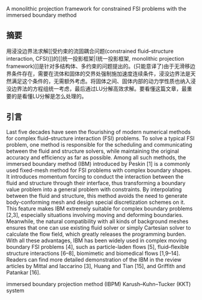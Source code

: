 A monolithic projection framework for constrained FSI problems with the immersed boundary method


## 摘要

用浸没边界法求解[[受约束的流固耦合问题(constrained fluid–structure interaction, CFSI)]]的[[统一投影框架|(统一投影框架, monolithic projection framework)]]是针对多结构体、多约束的问题提出的。(只能意译了)由于无滑移边界条件存在，需要在流体和固体的交界处强制施加速度连续条件，浸没边界法是天然满足这个条件的，无需额外考虑。将固体之间、固体内部的动力学性质也纳入浸没边界法的方程组统一考虑，最后通过LU分解高效求解。要看懂这篇文章，最重要的是看懂LU分解是怎么处理的。

## 引言

Last five decades have seen the flourishing of modern numerical methods for complex fluid–structure interaction (FSI) problems. To solve a typical FSI problem, one method is responsible for the scheduling and communicating between the fluid and structure solvers, while maintaining the original accuracy and efficiency as far as possible.
Among all such methods, the immersed boundary method (IBM) introduced by Peskin [1] is a commonly used fixed-mesh method for FSI problems with complex boundary shapes. It introduces momentum forcing to conduct the interaction between the fluid and structure through their interface, thus transforming a boundary value problem into a general problem with constraints. By interpolating between the fluid and structure, this method avoids the need to generate body-conforming mesh and design special discretization schemes on it. This feature makes IBM extremely suitable for complex boundary problems [2,3], especially situations involving moving and deforming boundaries. Meanwhile, the natural compatibility with all kinds of background meshes ensures that one can use existing fluid solver or simply Cartesian solver to calculate the flow field, which greatly releases the programming burden. With all these advantages, IBM has been widely used in complex moving boundary FSI problems [4], such as particle-laden flows [5], fluid–flexible structure interactions [6–8], biomimetic and biomedical flows [1,9–14].
Readers can find more detailed demonstration of the IBM in the review articles by Mittal and Iaccarino [3], Huang and Tian [15], and Griffith and Patankar [16].



immersed boundary projection method (IBPM)
Karush–Kuhn–Tucker (KKT) system